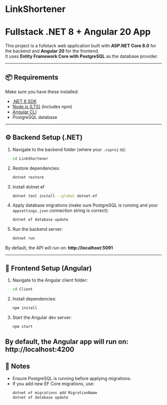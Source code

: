 # LinkShortener
# Fullstack .NET 8 + Angular 20 App

This project is a fullstack web application built with **ASP.NET Core 8.0** for the backend and **Angular 20** for the frontend.  
It uses **Entity Framework Core with PostgreSQL** as the database provider.

---

## 📦 Requirements

Make sure you have these installed:

- [.NET 8 SDK](https://dotnet.microsoft.com/en-us/download/dotnet/8.0)  
- [Node.js (LTS)](https://nodejs.org/en/) (includes npm)  
- [Angular CLI](https://angular.dev/tools/cli)  
- PostgreSQL database  

---

## ⚙️ Backend Setup (.NET)

1. Navigate to the backend folder (where your `.csproj` is):  
   ```bash
   cd LinkShortener
   ```

2. Restore dependencies:  
   ```bash
   dotnet restore
   ```
3. Install dotnet ef
   ```bash
   dotnet tool install --global dotnet-ef
   ```
4. Apply database migrations (make sure PostgreSQL is running and your `appsettings.json` connection string is correct):  
   ```bash
   dotnet ef database update
   ```

5. Run the backend server:  
   ```bash
   dotnet run
   ```

By default, the API will run on: **http://localhost:5091**

---

## 🎨 Frontend Setup (Angular)

1. Navigate to the Angular client folder:  
   ```bash
   cd Client
   ```

2. Install dependencies:  
   ```bash
   npm install
   ```

3. Start the Angular dev server:  
   ```
   npm start
   ```

By default, the Angular app will run on: **http://localhost:4200**
---

## 🔑 Notes

- Ensure PostgreSQL is running before applying migrations.  
- If you add new EF Core migrations, use:
  ```bash
  dotnet ef migrations add MigrationName
  dotnet ef database update
  ```
